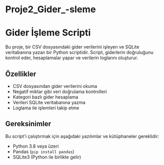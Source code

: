 # Proje2_Gider_-sleme
# Gider İşleme Scripti

Bu proje, bir CSV dosyasındaki gider verilerini işleyen ve SQLite veritabanına yazan bir Python scriptidir. Script, giderlerin doğruluğunu kontrol eder, hesaplamalar yapar ve verilerin loglarını oluşturur.

## Özellikler

- CSV dosyasından gider verilerini okuma
- Negatif miktar gibi veri doğrulama kontrolleri
- Kategori bazlı gider hesaplama
- Verileri SQLite veritabanına yazma
- Loglama ile işlemleri takip etme

## Gereksinimler

Bu script'i çalıştırmak için aşağıdaki yazılımlar ve kütüphaneler gereklidir:
- Python 3.8 veya üzeri
- Pandas (`pip install pandas`)
- SQLite3 (Python ile birlikte gelir)

